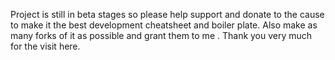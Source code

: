 Project is still in beta stages so please help support and donate to the cause to make it the best development cheatsheet and boiler plate. Also make as many forks of it as possible and grant them to me . Thank you very much for the visit here.
